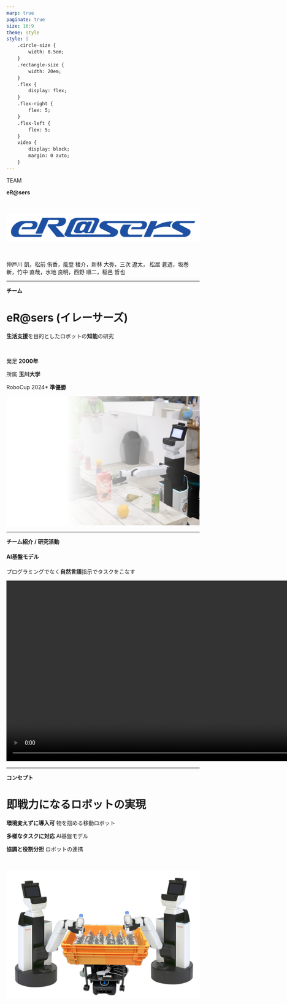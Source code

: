 ```yaml
---
marp: true
paginate: true
size: 16:9
theme: style
style: |
    .circle-size {
        width: 8.5em;
    }
    .rectangle-size {
        width: 20em;
    }
    .flex {
        display: flex;
    }
    .flex-right {
        flex: 5;
    }
    .flex-left {
        flex: 5;
    }
    video {
        display: block;
        margin: 0 auto;
    }
---
```

<!-- _paginate: skip -->

<div class="title">
<div class="gray small">

TEAM
</div>

**eR@sers**

<br/>

![w:800](images/erasers_logo.png#center)

<br/>

<div class="gray">

仲戸川 凱，松前 侑香，能登 稜介，新林 大弥，三次 遼太，
松居 蒼透，坂巻 新，竹中 直哉，水地 良明，西野 順二，稲邑 哲也

</div>
</div>

<!--
こんにちは．チーム，イレーサーズです．
-->

---

<div class="gray small">

**チーム**

</div>

# eR@sers (イレーサーズ)

**生活支援**を目的としたロボットの**知能**の研究

<br/>

<div class="circle-background circle-size">

発足
**2000年**

</div>

<div class="circle-background circle-size">

所属
**玉川大学**

</div>

<div class="circle-background circle-size">

RoboCup 2024\*
**準優勝**

</div>

![bg](images/robocup-bg.png)

<!-- _footer: "*RoboCup 2024 Eindhoven @Home DSPL (世界大会)" -->

<!--
イレーサーズは2000年に発足の，玉川大学に所属する，ロボット競技チームです．
私達は主に生活支援を目的としたロボットの知能の研究を行っています．
また，その検証として主にロボカップ@Homeリーグに参加しています．ロボカップ@Homeリーグは，ロボットが人間の生活空間で家事などの様々なタスクをこなすことを目指すリーグです．
直近のRoboCup 2024では，DSPL部門で準優勝を果たしました．
-->

---

<div class="gray small">

**チーム紹介 / 研究活動**

</div>

<div class="small">

#### AI基盤モデル
プログラミングでなく**自然言語**指示でタスクをこなす

</div>

<video src="images/hsrtx_x.mp4" class="center" height="470" autoplay controls loop></video>

<!--
先程言及した研究活動の1つを紹介します．

AI基盤モデルを活用した研究で，この動画にあるように，自然言語で「テーブルを片付けて」と指示を与えると，ロボットにその動作をプログラミングすることなくタスクを解くような研究です．

この様な，ロボットが人の生活を支援するための知能の研究を行っています．
-->

---

<div class="gray small">

**コンセプト**

</div>

# **即戦力**になるロボットの実現

<div class="flex">
<div class="flex-left">
<div class="rectangle-background rectangle-size">

**環境変えずに導入可**
物を掴める移動ロボット
</div>

<div class="rectangle-background rectangle-size">

**多様なタスクに対応**
AI基盤モデル
</div>

<div class="rectangle-background rectangle-size">

**協調と役割分担**
ロボットの連携
</div>
</div>

<div class="flex-right">

</br>

![](images/fcsc-demo.png#center)

</div>
</div>

<!--
私達のコンセプトは，実環境のコンビニで即戦力となるロボットの実現です．
そのため，3つのゴールを掲げています．

1つ目は，環境を変えずに導入可能なロボットの実現です．
これには，単タスク特化のハードウェアを用いるのではなく，移動可能な汎用ロボットを用いるような工夫をしています．また，店舗に既存の標準陳列棚をそのまま利用したり，店舗や商品に追加のインフラを用意することなく対応できるようにします．

2つ目は，多様なタスクに対応できるAI基盤モデルの活用です．
AI技術を活用することで，どんな環境でも即座に適応でき，様々なタスクをこなせるロボットを目指します．例えば，今回はおにぎりのみの陳列ですが，接客だったり，お掃除だったり，様々なタスクにも対応可能です．

3つ目は，ロボット間で連携することで各ロボットの欠点を補完し合うことです．

こういった工夫により，既存の店舗ですぐに働ける，即戦力となる実用的なロボットの実現を目指します．

-->
